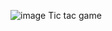 ![image](https://github.com/user-attachments/assets/5a3982b5-9c4c-40c0-b7a5-3e4806c819df)
Tic tac game
